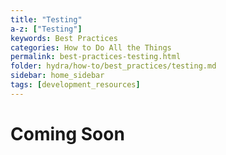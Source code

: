 ```yaml
---
title: "Testing"
a-z: ["Testing"]
keywords: Best Practices
categories: How to Do All the Things
permalink: best-practices-testing.html
folder: hydra/how-to/best_practices/testing.md
sidebar: home_sidebar
tags: [development_resources]
---
```


# Coming Soon
